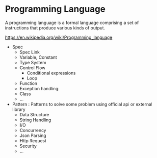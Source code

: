 # Programming Language

A programming language is a formal language comprising a set of instructions that produce various kinds of output.

https://en.wikipedia.org/wiki/Programming_language

- Spec
  - Spec Link
  - Variable, Constant
  - Type System
  - Control Flow
    - Conditional expressions
    - Loop
  - Function
  - Exception handling
  - Class
  - ...
- Pattern : Patterns to solve some problem using official api or external library
  - Data Structure
  - String Handling
  - I/O
  - Concurrency
  - Json Parsing
  - Http Request
  - Security
  - ...
